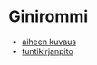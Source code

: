 # Ginirommi

 * [aiheen kuvaus](/dokumentointi/aiheenKuvausJaRakenne.md)
 * [tuntikirjanpito](/dokumentointi/tuntikirjanpito.md)
